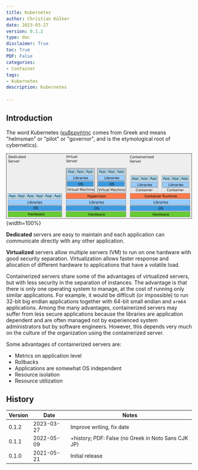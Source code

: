 ```yaml
---
title: Kubernetes
author: Christian Külker
date: 2023-03-27
version: 0.1.2
type: doc
disclaimer: True
toc: True
PDF: False
categories:
- Container
tags:
- Kubernetes
description: Kubernetes

---
```


## Introduction

The word Kubernetes ([κυβερνήτης] comes from Greek and means "helmsman" or
"pilot" or "governor", and is the etymological root of cybernetics).

![Dedicated - Virtual - Container](sys-virt-container0.1.0.png){width=100%}

__Dedicated__ servers are easy to maintain and each application can communicate
directly with any other application.

__Virtualized__ servers allow multiple servers (VM) to run on one hardware with
good security separation. Virtualization allows faster response and allocation
of different hardware to applications that have a volatile load.

Containerized servers share some of the advantages of virtualized servers, but
with less security in the separation of instances. The advantage is that there
is only one operating system to manage, at the cost of running only similar
applications.  For example, it would be difficult (or impossible) to run 32-bit
big endian applications together with 64-bit small endian and `arm64`
applications.  Among the many advantages, containerized servers may suffer from
less secure applications because the libraries are application dependent and
are often managed not by experienced system administrators but by software
engineers.  However, this depends very much on the culture of the organization
using the containerized server.

Some advantages of containerized servers are:

- Metrics on application level
- Rollbacks
- Applications are somewhat OS independent
- Resource isolation
- Resource utilization

## History

| Version | Date       | Notes                                                |
| ------- | ---------- | ---------------------------------------------------- |
| 0.1.2   | 2023-03-27 | Improve writing, fix date                            |
| 0.1.1   | 2022-05-09 | +history; PDF: False (no Greek in Noto Sans CJK JP)  |
| 0.1.0   | 2021-05-21 | Initial release                                      |

[κυβερνήτης]: https://en.wikipedia.org/wiki/Kubernetes

